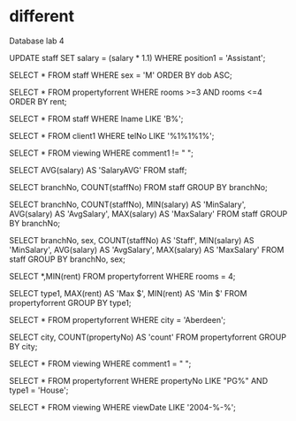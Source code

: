# different
Database lab 4

UPDATE staff SET salary = (salary * 1.1)
WHERE position1 = 'Assistant';

SELECT * FROM staff
WHERE sex = 'M'
ORDER BY dob ASC;

SELECT * FROM propertyforrent
WHERE rooms >=3 AND rooms <=4
ORDER BY rent;

SELECT * FROM staff
WHERE lname LIKE 'B%';

SELECT * FROM client1
WHERE telNo LIKE '%1%1%1%';

SELECT * FROM viewing 
WHERE comment1 != " ";

SELECT AVG(salary) AS 'SalaryAVG' FROM staff;

SELECT branchNo, COUNT(staffNo) FROM staff
GROUP BY branchNo;

SELECT branchNo, COUNT(staffNo), 
MIN(salary) AS 'MinSalary', 
AVG(salary) AS 'AvgSalary',
MAX(salary) AS 'MaxSalary' FROM staff
GROUP BY branchNo;

SELECT branchNo, sex, COUNT(staffNo) AS 'Staff',
MIN(salary) AS 'MinSalary', 
AVG(salary) AS 'AvgSalary',
MAX(salary) AS 'MaxSalary' FROM staff
GROUP BY branchNo, sex;

SELECT *,MIN(rent) FROM propertyforrent
WHERE rooms = 4;

SELECT type1, MAX(rent) AS  'Max $', MIN(rent) AS 'Min $' FROM propertyforrent
GROUP BY type1;

SELECT * FROM propertyforrent
WHERE city = 'Aberdeen';

SELECT city, COUNT(propertyNo) AS 'count' FROM propertyforrent
GROUP BY city;

SELECT * FROM viewing 
WHERE comment1 = " ";

SELECT * FROM propertyforrent
WHERE propertyNo LIKE "PG%" AND type1 = 'House';

SELECT * FROM viewing
WHERE viewDate LIKE '2004-%-%';
